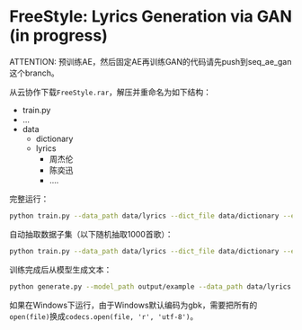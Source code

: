 # FreeStyle: Lyrics Generation via GAN (in progress)

ATTENTION: 预训练AE，然后固定AE再训练GAN的代码请先push到seq_ae_gan这个branch。

从云协作下载`FreeStyle.rar`，解压并重命名为如下结构：
- train.py
- ...
- data
  + dictionary
  + lyrics
    + 周杰伦
    + 陈奕迅
    + ....

完整运行：
```bash
python train.py --data_path data/lyrics --dict_file data/dictionary --enc_grad_norm "" --no_earlystopping --batch_size 32 --cuda
```

自动抽取数据子集（以下随机抽取1000首歌）：
```bash
python train.py --data_path data/lyrics --dict_file data/dictionary --enc_grad_norm "" --no_earlystopping --batch_size 32 --cuda --subset 1000
```

训练完成后从模型生成文本：
```bash
python generate.py --model_path output/example --data_path data/lyrics --dict_file data/dictionary
```

如果在Windows下运行，由于Windows默认编码为gbk，需要把所有的`open(file)`换成`codecs.open(file, 'r', 'utf-8')`。
